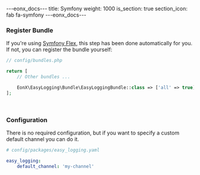 ---eonx_docs---
title: Symfony
weight: 1000
is_section: true
section_icon: fab fa-symfony
---eonx_docs---

### Register Bundle

If you're using [Symfony Flex][1], this step has been done automatically for you. If not, you can register the bundle
yourself:

```php
// config/bundles.php

return [
    // Other bundles ...

    EonX\EasyLogging\Bundle\EasyLoggingBundle::class => ['all' => true],
];
```

<br>

### Configuration

There is no required configuration, but if you want to specify a custom default channel you can do it.

```yaml
# config/packages/easy_logging.yaml

easy_logging:
    default_channel: 'my-channel'
```

[1]: https://flex.symfony.com/
